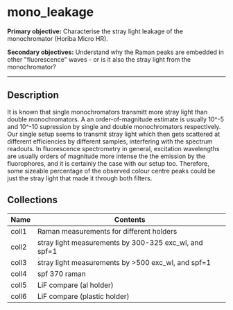 # mono_leakage

**Primary objective:** Characterise the stray light leakage of the monochromator (Horiba Micro HR).

**Secondary objectives:** Understand why the Raman peaks are embedded in other "fluorescence" waves - or is it also the stray light from the monochromator?

---

## Description
It is known that single monochromators transmitt more stray light than double monochromators. A an order-of-magnitude estimate is usually 10^-5 and 10^-10 supression by single and double monochromators respectively. Our single setup seems to transmit stray light which then gets scattered at different efficiencies by different samples, interfering with the spectrum readouts. In fluorescence spectrometry in general, excitation wavelengths are usually orders of magnitude more intense the the emission by the fluorophores, and it is certainly the case with our setup too. Therefore, some sizeable percentage of the observed colour centre peaks could be just the stray light that made it through both filters.

## Collections

Name | Contents
--- | ---
coll1 | Raman measurements for different holders
coll2 | stray light measurements by 300-325 exc_wl, and spf=1
coll3 | stray light measurements by >500 exc_wl, and spf=1
coll4 | spf 370 raman
coll5 | LiF compare (al holder)
coll6 | LiF compare (plastic holder)